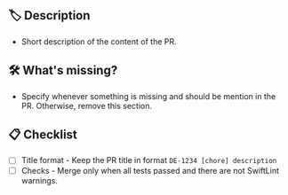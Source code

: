 ## 🏷 Description

- Short description of the content of the PR.

## 🛠 What's missing?

- Specify whenever something is missing and should be mention in the PR. Otherwise, remove this section.

## 📋 Checklist

- [ ] Title format - Keep the PR title in format `DE-1234 [chore] description`
- [ ] Checks - Merge only when all tests passed and there are not SwiftLint warnings.
